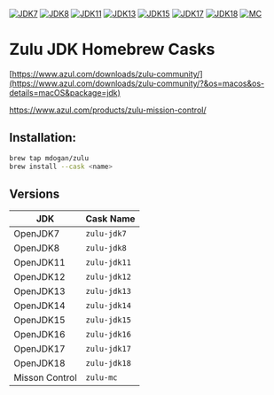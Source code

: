 [![JDK7](https://github.com/mdogan/homebrew-zulu/workflows/JDK7/badge.svg)](https://github.com/mdogan/homebrew-zulu/actions)
[![JDK8](https://github.com/mdogan/homebrew-zulu/workflows/JDK8/badge.svg)](https://github.com/mdogan/homebrew-zulu/actions)
[![JDK11](https://github.com/mdogan/homebrew-zulu/workflows/JDK11/badge.svg)](https://github.com/mdogan/homebrew-zulu/actions)
[![JDK13](https://github.com/mdogan/homebrew-zulu/workflows/JDK13/badge.svg)](https://github.com/mdogan/homebrew-zulu/actions)
[![JDK15](https://github.com/mdogan/homebrew-zulu/workflows/JDK15/badge.svg)](https://github.com/mdogan/homebrew-zulu/actions)
[![JDK17](https://github.com/mdogan/homebrew-zulu/workflows/JDK17/badge.svg)](https://github.com/mdogan/homebrew-zulu/actions)
[![JDK18](https://github.com/mdogan/homebrew-zulu/workflows/JDK18/badge.svg)](https://github.com/mdogan/homebrew-zulu/actions)
[![MC](https://github.com/mdogan/homebrew-zulu/workflows/MissionControl/badge.svg)](https://github.com/mdogan/homebrew-zulu/actions)

# Zulu JDK Homebrew Casks

[https://www.azul.com/downloads/zulu-community/](https://www.azul.com/downloads/zulu-community/?&os=macos&os-details=macOS&package=jdk)

https://www.azul.com/products/zulu-mission-control/

## Installation:

```bash
brew tap mdogan/zulu
brew install --cask <name>
```

## Versions

| JDK | Cask Name |
|--|--|
| OpenJDK7 | `zulu-jdk7` |
| OpenJDK8 | `zulu-jdk8` |
| OpenJDK11 | `zulu-jdk11` |
| OpenJDK12 | `zulu-jdk12` |
| OpenJDK13 | `zulu-jdk13` |
| OpenJDK14 | `zulu-jdk14` |
| OpenJDK15 | `zulu-jdk15` |
| OpenJDK16 | `zulu-jdk16` |
| OpenJDK17 | `zulu-jdk17` |
| OpenJDK18 | `zulu-jdk18` |
| Misson Control | `zulu-mc` |
